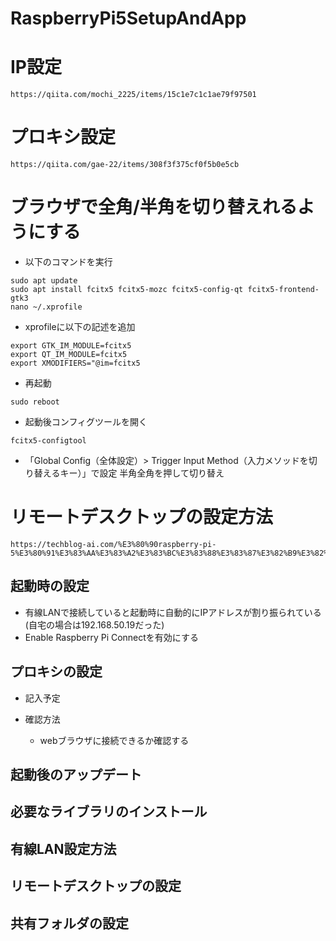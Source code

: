 # RaspberryPi5SetupAndApp

# IP設定

```
https://qiita.com/mochi_2225/items/15c1e7c1c1ae79f97501
```

# プロキシ設定

```
https://qiita.com/gae-22/items/308f3f375cf0f5b0e5cb
```

# ブラウザで全角/半角を切り替えれるようにする

* 以下のコマンドを実行
```
sudo apt update
sudo apt install fcitx5 fcitx5-mozc fcitx5-config-qt fcitx5-frontend-gtk3
nano ~/.xprofile
```

* xprofileに以下の記述を追加
```
export GTK_IM_MODULE=fcitx5
export QT_IM_MODULE=fcitx5
export XMODIFIERS="@im=fcitx5
```

* 再起動
```
sudo reboot
```

* 起動後コンフィグツールを開く
```
fcitx5-configtool
```

* 「Global Config（全体設定）> Trigger Input Method（入力メソッドを切り替えるキー）」で設定
半角全角を押して切り替え


# リモートデスクトップの設定方法

```
https://techblog-ai.com/%E3%80%90raspberry-pi-5%E3%80%91%E3%83%AA%E3%83%A2%E3%83%BC%E3%83%88%E3%83%87%E3%82%B9%E3%82%AF%E3%83%88%E3%83%83%E3%83%97%E6%8E%A5%E7%B6%9A%E6%96%B9%E6%B3%95realvnc/
```


## 起動時の設定

* 有線LANで接続していると起動時に自動的にIPアドレスが割り振られている(自宅の場合は192.168.50.19だった)
* Enable Raspberry Pi Connectを有効にする

## プロキシの設定

* 記入予定

* 確認方法
  * webブラウザに接続できるか確認する

## 起動後のアップデート

## 必要なライブラリのインストール

## 有線LAN設定方法

## リモートデスクトップの設定

## 共有フォルダの設定
